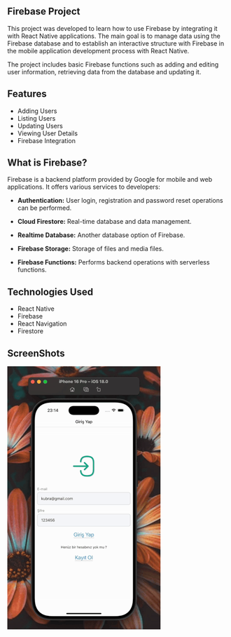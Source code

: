 ## Firebase Project

This project was developed to learn how to use Firebase by integrating it with React Native applications. The main goal is to manage data using the Firebase database and to establish an interactive structure with Firebase in the mobile application development process with React Native.

The project includes basic Firebase functions such as adding and editing user information, retrieving data from the database and updating it.

## Features

- Adding Users
- Listing Users
- Updating Users
- Viewing User Details
- Firebase Integration

## What is Firebase?

Firebase is a backend platform provided by Google for mobile and web applications. It offers various services to developers:

- **Authentication:** User login, registration and password reset operations can be performed.

- **Cloud Firestore:** Real-time database and data management.

- **Realtime Database:** Another database option of Firebase.

- **Firebase Storage:** Storage of files and media files.

- **Firebase Functions:** Performs backend operations with serverless functions.

## Technologies Used

- React Native
- Firebase
- React Navigation
- Firestore

## ScreenShots

![](/src/assets/gif/firebase.gif)
